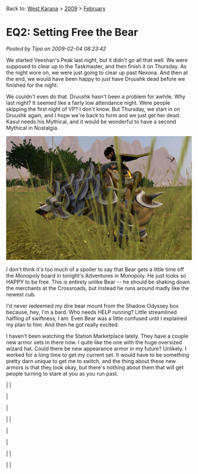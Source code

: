 Back to: [West Karana](/posts/westkarana.md) > [2009](/posts/2009/westkarana.md) > [February](./westkarana.md)
# EQ2: Setting Free the Bear

*Posted by Tipa on 2009-02-04 08:23:42*

We started Veeshan's Peak last night, but it didn't go all that well. We were supposed to clear up to the Taskmaster, and then finish it on Thursday. As the night wore on, we were just going to clear up past Nexona. And then at the end, we would have been happy to just have Druushk dead before we finished for the night.

We couldn't even do that. Druushk hasn't been a problem for awhile. Why last night? It seemed like a fairly low attendance night. Were people skipping the first night of VP? I don't know. But Thursday, we start in on Druushk again, and I hope we're back to form and we just get her dead. Kasul needs his Mythical, and it would be wonderful to have a second Mythical in Nostalgia.

![](../../../uploads/2009/02/everquest2-2009-02-03-07-51-49-54.jpg "everquest2-2009-02-03-07-51-49-54")

I don't think it's too much of a spoiler to say that Bear gets a little time off the Monopoly board in tonight's Adventures in Monopoly. He just looks so HAPPY to be free. This is entirely unlike Bear -- he should be shaking down the merchants at the Crossroads, but instead he runs around madly like the newest cub.

I'd never redeemed my dire bear mount from the Shadow Odyssey box because, hey, I'm a bard. Who needs HELP running? Little streamlined halfling of swiftness, I am. Even Bear was a little confused until I explained my plan to him. And then he got really excited.

I haven't been watching the Station Marketplace lately. They have a couple new armor sets in there now. I quite like the one with the huge oversized wizard hat. Could there be new appearance armor in my future? Unlikely. I worked for a long time to get my current set. It would have to be something pretty darn unique to get me to switch, and the thing about these new armors is that they look okay, but there's nothing about them that will get people turning to stare at you as you run past.




| 
 | 

 | 

 |

| 
 | 

 | 

 |

| 
 | 

 | 
 |



